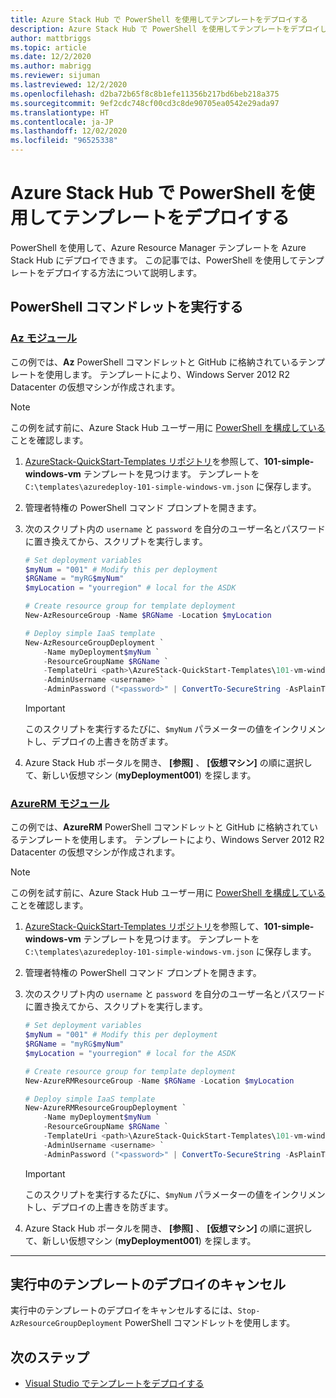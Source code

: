 ```yaml
---
title: Azure Stack Hub で PowerShell を使用してテンプレートをデプロイする
description: Azure Stack Hub で PowerShell を使用してテンプレートをデプロイします。
author: mattbriggs
ms.topic: article
ms.date: 12/2/2020
ms.author: mabrigg
ms.reviewer: sijuman
ms.lastreviewed: 12/2/2020
ms.openlocfilehash: d2ba72b65f8c8b1efe11356b217bd6beb218a375
ms.sourcegitcommit: 9ef2cdc748cf00cd3c8de90705ea0542e29ada97
ms.translationtype: HT
ms.contentlocale: ja-JP
ms.lasthandoff: 12/02/2020
ms.locfileid: "96525338"
---
```

# <a name="deploy-a-template-using-powershell-in-azure-stack-hub"></a>Azure Stack Hub で PowerShell を使用してテンプレートをデプロイする

PowerShell を使用して、Azure Resource Manager テンプレートを Azure Stack Hub にデプロイできます。 この記事では、PowerShell を使用してテンプレートをデプロイする方法について説明します。

## <a name="run-powershell-cmdlets"></a>PowerShell コマンドレットを実行する

### <a name="az-modules"></a>[Az モジュール](#tab/az)

この例では、**Az** PowerShell コマンドレットと GitHub に格納されているテンプレートを使用します。 テンプレートにより、Windows Server 2012 R2 Datacenter の仮想マシンが作成されます。

>[!NOTE]
> この例を試す前に、Azure Stack Hub ユーザー用に [PowerShell を構成している](azure-stack-powershell-configure-user.md)ことを確認します。

1. [AzureStack-QuickStart-Templates リポジトリ](https://aka.ms/AzureStackGitHub)を参照して、**101-simple-windows-vm** テンプレートを見つけます。 テンプレートを `C:\templates\azuredeploy-101-simple-windows-vm.json` に保存します。
2. 管理者特権の PowerShell コマンド プロンプトを開きます。
3. 次のスクリプト内の `username` と `password` を自分のユーザー名とパスワードに置き換えてから、スクリプトを実行します。

    ```powershell
    # Set deployment variables
    $myNum = "001" # Modify this per deployment
    $RGName = "myRG$myNum"
    $myLocation = "yourregion" # local for the ASDK

    # Create resource group for template deployment
    New-AzResourceGroup -Name $RGName -Location $myLocation

    # Deploy simple IaaS template
    New-AzResourceGroupDeployment `
        -Name myDeployment$myNum `
        -ResourceGroupName $RGName `
        -TemplateUri <path>\AzureStack-QuickStart-Templates\101-vm-windows-create\azuredeploy.json `
        -AdminUsername <username> `
        -AdminPassword ("<password>" | ConvertTo-SecureString -AsPlainText -Force)
    ```

    >[!IMPORTANT]
    > このスクリプトを実行するたびに、`$myNum` パラメーターの値をインクリメントし、デプロイの上書きを防ぎます。

4. Azure Stack Hub ポータルを開き、 **[参照]** 、 **[仮想マシン]** の順に選択して、新しい仮想マシン (**myDeployment001**) を探します。

### <a name="azurerm-modules"></a>[AzureRM モジュール](#tab/azurerm)

この例では、**AzureRM** PowerShell コマンドレットと GitHub に格納されているテンプレートを使用します。 テンプレートにより、Windows Server 2012 R2 Datacenter の仮想マシンが作成されます。

>[!NOTE]
> この例を試す前に、Azure Stack Hub ユーザー用に [PowerShell を構成している](azure-stack-powershell-configure-user.md)ことを確認します。

1. [AzureStack-QuickStart-Templates リポジトリ](https://aka.ms/AzureStackGitHub)を参照して、**101-simple-windows-vm** テンプレートを見つけます。 テンプレートを `C:\templates\azuredeploy-101-simple-windows-vm.json` に保存します。
2. 管理者特権の PowerShell コマンド プロンプトを開きます。
3. 次のスクリプト内の `username` と `password` を自分のユーザー名とパスワードに置き換えてから、スクリプトを実行します。

    ```powershell
    # Set deployment variables
    $myNum = "001" # Modify this per deployment
    $RGName = "myRG$myNum"
    $myLocation = "yourregion" # local for the ASDK

    # Create resource group for template deployment
    New-AzureRMResourceGroup -Name $RGName -Location $myLocation

    # Deploy simple IaaS template
    New-AzureRMResourceGroupDeployment `
        -Name myDeployment$myNum `
        -ResourceGroupName $RGName `
        -TemplateUri <path>\AzureStack-QuickStart-Templates\101-vm-windows-create\azuredeploy.json `
        -AdminUsername <username> `
        -AdminPassword ("<password>" | ConvertTo-SecureString -AsPlainText -Force)
    ```

    >[!IMPORTANT]
    > このスクリプトを実行するたびに、`$myNum` パラメーターの値をインクリメントし、デプロイの上書きを防ぎます。

4. Azure Stack Hub ポータルを開き、 **[参照]** 、 **[仮想マシン]** の順に選択して、新しい仮想マシン (**myDeployment001**) を探します。

---
## <a name="cancel-a-running-template-deployment"></a>実行中のテンプレートのデプロイのキャンセル

実行中のテンプレートのデプロイをキャンセルするには、`Stop-AzResourceGroupDeployment` PowerShell コマンドレットを使用します。

## <a name="next-steps"></a>次のステップ

- [Visual Studio でテンプレートをデプロイする](azure-stack-deploy-template-visual-studio.md)
